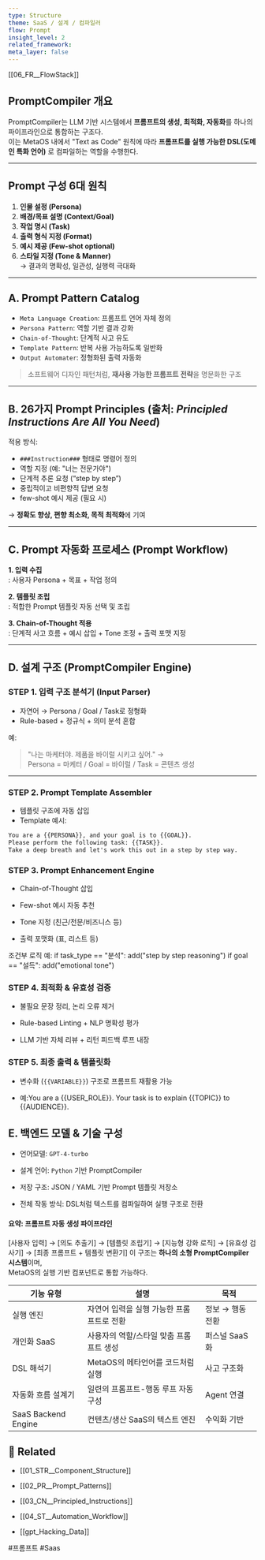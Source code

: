 ```yaml
---
type: Structure
theme: SaaS / 설계 / 컴파일러
flow: Prompt
insight_level: 2
related_framework: 
meta_layer: false
---
```

[[06_FR__FlowStack]]

## PromptCompiler 개요

PromptCompiler는 LLM 기반 시스템에서 **프롬프트의 생성, 최적화, 자동화**를 하나의 파이프라인으로 통합하는 구조다.  
이는 MetaOS 내에서 "Text as Code" 원칙에 따라 **프롬프트를 실행 가능한 DSL(도메인 특화 언어)** 로 컴파일하는 역할을 수행한다.

---

## Prompt 구성 6대 원칙

1. **인물 설정 (Persona)**  
2. **배경/목표 설명 (Context/Goal)**  
3. **작업 명시 (Task)**  
4. **출력 형식 지정 (Format)**  
5. **예시 제공 (Few-shot optional)**  
6. **스타일 지정 (Tone & Manner)**  
→ 결과의 명확성, 일관성, 실행력 극대화

---

## A. Prompt Pattern Catalog

- `Meta Language Creation`: 프롬프트 언어 자체 정의  
- `Persona Pattern`: 역할 기반 결과 강화  
- `Chain-of-Thought`: 단계적 사고 유도  
- `Template Pattern`: 반복 사용 가능하도록 일반화  
- `Output Automater`: 정형화된 출력 자동화  

> 소프트웨어 디자인 패턴처럼, **재사용 가능한 프롬프트 전략**을 명문화한 구조

---

## B. 26가지 Prompt Principles (출처: *Principled Instructions Are All You Need*)

적용 방식:

- `###Instruction###` 형태로 명령어 정의  
- 역할 지정 (예: "너는 전문가야")  
- 단계적 추론 요청 (“step by step”)  
- 중립적이고 비편향적 답변 요청  
- few-shot 예시 제공 (필요 시)

→ **정확도 향상, 편향 최소화, 목적 최적화**에 기여

---

## C. Prompt 자동화 프로세스 (Prompt Workflow)

**1. 입력 수집**  
: 사용자 Persona + 목표 + 작업 정의

**2. 템플릿 조립**  
: 적합한 Prompt 템플릿 자동 선택 및 조립

**3. Chain-of-Thought 적용**  
: 단계적 사고 흐름 + 예시 삽입 + Tone 조정 + 출력 포맷 지정

---

## D. 설계 구조 (PromptCompiler Engine)

### STEP 1. 입력 구조 분석기 (Input Parser)
- 자연어 → Persona / Goal / Task로 정형화
- Rule-based + 정규식 + 의미 분석 혼합

예:
> "나는 마케터야. 제품을 바이럴 시키고 싶어." →  
> Persona = 마케터 / Goal = 바이럴 / Task = 콘텐츠 생성

---

### STEP 2. Prompt Template Assembler
- 템플릿 구조에 자동 삽입
- Template 예시:

```txt
You are a {{PERSONA}}, and your goal is to {{GOAL}}.
Please perform the following task: {{TASK}}.
Take a deep breath and let's work this out in a step by step way.
```




### STEP 3. Prompt Enhancement Engine

- Chain-of-Thought 삽입
    
- Few-shot 예시 자동 추천
    
- Tone 지정 (친근/전문/비즈니스 등)
    
- 출력 포맷화 (표, 리스트 등)
    

조건부 로직 예:
 if task_type == "분석":
    add("step by step reasoning")
 if goal == "설득":
    add("emotional tone")
### STEP 4. 최적화 & 유효성 검증

- 불필요 문장 정리, 논리 오류 제거
    
- Rule-based Linting + NLP 명확성 평가
    
- LLM 기반 자체 리뷰 + 리턴 피드백 루프 내장
### STEP 5. 최종 출력 & 템플릿화

- 변수화 (`{{VARIABLE}}`) 구조로 프롬프트 재활용 가능
    
- 예:You are a {{USER_ROLE}}. Your task is to explain {{TOPIC}} to {{AUDIENCE}}.

## E. 백엔드 모델 & 기술 구성

- 언어모델: `GPT-4-turbo`
    
- 설계 언어: `Python` 기반 PromptCompiler
    
- 저장 구조: JSON / YAML 기반 Prompt 템플릿 저장소
    
- 전체 작동 방식: DSL처럼 텍스트를 컴파일하여 실행 구조로 전환

#### 요약: 프롬프트 자동 생성 파이프라인
[사용자 입력] 
→ [의도 추출기] 
→ [템플릿 조립기] 
→ [지능형 강화 로직] 
→ [유효성 검사기] 
→ [최종 프롬프트 + 템플릿 변환기]
이 구조는 **하나의 소형 PromptCompiler 시스템**이며,  
MetaOS의 실행 기반 컴포넌트로 통합 가능하다.

| 기능 유형               | 설명                      | 목적         |
| ------------------- | ----------------------- | ---------- |
| 실행 엔진               | 자연어 입력을 실행 가능한 프롬프트로 전환 | 정보 → 행동 전환 |
| 개인화 SaaS            | 사용자의 역할/스타일 맞춤 프롬프트 생성  | 퍼스널 SaaS화  |
| DSL 해석기             | MetaOS의 메타언어를 코드처럼 실행   | 사고 구조화     |
| 자동화 흐름 설계기          | 일련의 프롬프트-행동 루프 자동 구성    | Agent 연결   |
| SaaS Backend Engine | 컨텐츠/생산 SaaS의 텍스트 엔진     | 수익화 기반     |

## 🔗 Related

- [[01_STR__Component_Structure]]
    
- [[02_PR__Prompt_Patterns]]
    
- [[03_CN__Principled_Instructions]]
    
- [[04_ST__Automation_Workflow]]
- [[gpt_Hacking_Data]]

#프롬프트 #Saas